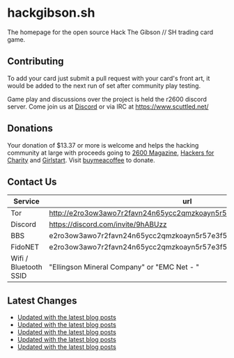 # hackgibson.sh
The homepage for the open source Hack The Gibson // SH trading card game.


## Contributing

To add your card just submit a pull request with your card's front art, it would be added to the next run of set after community play testing.

Game play and discussions over the project is held the r2600 discord server. Come join us at [Discord](https://discord.com/invite/9hABUzz) or via IRC at https://www.scuttled.net/


## Donations

Your donation of $13.37 or more is welcome and helps the hacking community at large with proceeds going to [2600 Magazine](https://2600.com/), [Hackers for Charity](https://hackersforcharity.org) and [Girlstart](https://girlstart.org).  Visit [buymeacoffee](https://www.buymeacoffee.com/hackgibson.sh) to donate.


## Contact Us

Service | url
-|-
Tor | http://e2ro3ow3awo7r2favn24n65ycc2qmzkoayn5r57e3f56nvjwdcgg32ad.onion
Discord | https://discord.com/invite/9hABUzz
BBS | e2ro3ow3awo7r2favn24n65ycc2qmzkoayn5r57e3f56nvjwdcgg32ad.onion:23
FidoNET | e2ro3ow3awo7r2favn24n65ycc2qmzkoayn5r57e3f56nvjwdcgg32ad.onion:24554
Wifi / Bluetooth SSID | "Ellingson Mineral Company" or "EMC Net - <fidonet address>"

## Latest Changes
<!-- BLOG-POST-LIST:START -->
- [Updated with the latest blog posts](https://github.com/DFW2600/hackgibson.sh/commit/2ac9d2fa6172fb261aedaa36d3060a02a9338e69)
- [Updated with the latest blog posts](https://github.com/DFW2600/hackgibson.sh/commit/323db87907e5ac3a08d1991c253fe6c70f4f038b)
- [Updated with the latest blog posts](https://github.com/DFW2600/hackgibson.sh/commit/d0c35f42d16fe621de725a85e4d521745fd07b74)
- [Updated with the latest blog posts](https://github.com/DFW2600/hackgibson.sh/commit/f95661f29e2d5f97d3b6d7cdd4a77506178a2cb4)
- [Updated with the latest blog posts](https://github.com/DFW2600/hackgibson.sh/commit/179e6dd17ce6094c8f3c12d0c53f32f06c436e2a)
<!-- BLOG-POST-LIST:END -->
